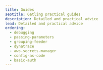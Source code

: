 ```yaml
---
title: Guides
seotitle: Gatling practical guides
description: Detailed and practical advice
lead: Detailed and practical advice
ordering:
  - debugging
  - passing-parameters
  - grouping-feeder
  - dynatrace
  - aws-secrets-manager
  - config-as-code
  - basic-auth
---
```

